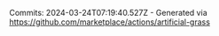 Commits: 2024-03-24T07:19:40.527Z - Generated via https://github.com/marketplace/actions/artificial-grass
<br>
